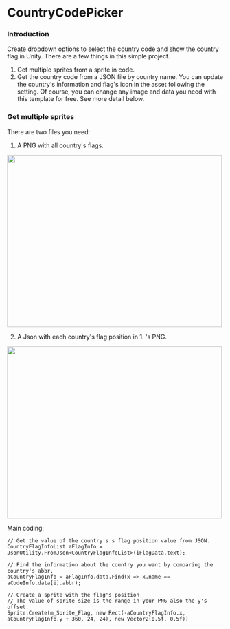 # CountryCodePicker

### Introduction
Create dropdown options to select the country code and show the country flag in Unity.
There are a few things in this simple project.
1. Get multiple sprites from a sprite in code.
2. Get the country code from a JSON file by country name.
You can update the country's information and flag's icon in the asset following the setting.
Of course, you can change any image and data you need with this template for free.
See more detail below.

### Get multiple sprites
There are two files you need:
1. A PNG with all country's flags.
<img src="https://user-images.githubusercontent.com/45157704/196520746-f7e97734-6421-40d4-9b4c-c7a28535e7b8.png" width="500" height="400">

2. A Json with each country's flag position in 1. 's PNG.
<img src="https://user-images.githubusercontent.com/45157704/196520673-e6de91b0-e07f-4de5-b218-2efab9b591e7.png" width="500" height="400">

Main coding:
```
// Get the value of the country's s flag position value from JSON.
CountryFlagInfoList aFlagInfo = JsonUtility.FromJson<CountryFlagInfoList>(iFlagData.text);

// Find the information about the country you want by comparing the country's abbr.
aCountryFlagInfo = aFlagInfo.data.Find(x => x.name == aCodeInfo.data[i].abbr);

// Create a sprite with the flag's position
// The value of sprite size is the range in your PNG also the y's offset.
Sprite.Create(m_Sprite_Flag, new Rect(-aCountryFlagInfo.x, aCountryFlagInfo.y + 360, 24, 24), new Vector2(0.5f, 0.5f))
```
